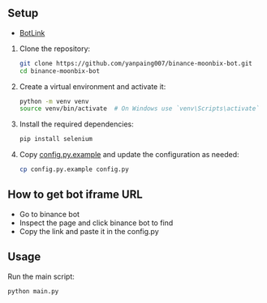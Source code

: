 ## Setup

- [BotLink](https://t.me/Binance_Moonbix_bot/start?startApp=ref_5612706767&startapp=ref_5612706767&utm_medium=web_share_copy)

1. Clone the repository:
    ```sh
    git clone https://github.com/yanpaing007/binance-moonbix-bot.git
    cd binance-moonbix-bot
    ```

2. Create a virtual environment and activate it:
    ```sh
    python -m venv venv
    source venv/bin/activate  # On Windows use `venv\Scripts\activate`
    ```

3. Install the required dependencies:
    ```sh
    pip install selenium
    ```

4. Copy [config.py.example]() and update the configuration as needed:
    ```sh
    cp config.py.example config.py
    ```
## How to get bot iframe URL
- Go to binance bot
- Inspect the page and click binance bot to find <ifram src="your link">
- Copy the link and paste it in the config.py

## Usage

Run the main script:
```sh
python main.py
